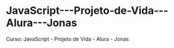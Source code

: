 # JavaScript---Projeto-de-Vida---Alura---Jonas
Curso: JavaScript - Projeto  de  Vida - Alura -  Jonas
